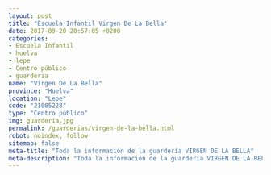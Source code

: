 ```yaml
---
layout: post
title: "Escuela Infantil Virgen De La Bella"
date: 2017-09-20 20:57:05 +0200
categories:
- Escuela Infantil
- huelva
- lepe
- Centro público
- guarderia
name: "Virgen De La Bella"
province: "Huelva"
location: "Lepe"
code: "21005228"
type: "Centro público"
img: guarderia.jpg
permalink: /guarderias/virgen-de-la-bella.html
robot: noindex, follow
sitemap: false
meta-title: "Toda la información de la guardería VIRGEN DE LA BELLA"
meta-description: "Toda la información de la guardería VIRGEN DE LA BELLA"
---
```

